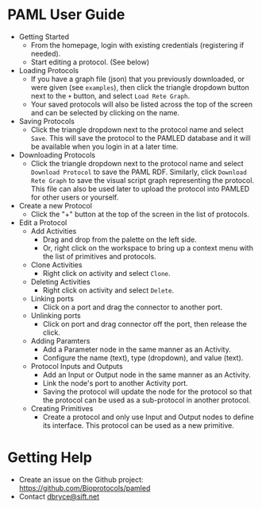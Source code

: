 # PAML User Guide

- Getting Started
    - From the homepage, login with existing credentials (registering if needed).
    - Start editing a protocol.  (See below)
- Loading Protocols
    - If you have a graph file (json) that you previously downloaded, or were given (see `examples`), then click the triangle dropdown button next to the `+` button, and select `Load Rete Graph`.
    - Your saved protocols will also be listed across the top of the screen and can be selected by clicking on the name.
- Saving Protocols
    - Click the triangle dropdown next to the protocol name and select `Save`.  This will save the protocol to the PAMLED database and it will be available when you login in at a later time.
- Downloading Protocols
    - Click the triangle dropdown next to the protocol name and select `Download Protocol` to save the PAML RDF.  Similarly, click `Download Rete Graph` to save the visual script graph representing the protocol. This file can also be used later to upload the protocol into PAMLED for other users or yourself.
- Create a new Protocol
    - Click the "+" button at the top of the screen in the list of protocols.
- Edit a Protocol
    - Add Activities
        - Drag and drop from the palette on the left side.
        - Or, right click on the workspace to bring up a context menu with the list of primitives and protocols.
    - Clone Activities
        - Right click on activity and select `Clone`.
    - Deleting Activities
        - Right click on activity and select `Delete`.
    - Linking ports
        - Click on a port and drag the connector to another port.
    - Unlinking ports
        - Click on port and drag connector off the port, then release the click.
    - Adding Paramters
        - Add a Parameter node in the same manner as an Activity.
        - Configure the name (text), type (dropdown), and value (text).
    - Protocol Inputs and Outputs
        - Add an Input or Output node in the same manner as an Activity.
        - Link the node's port to another Activity port.
        - Saving the protocol will update the node for the protocol so that the protocol can be used as a sub-protocol in another protocol.
    - Creating Primitives
        - Create a protocol and only use Input and Output nodes to define its interface.  This protocol can be used as a new primitive.

# Getting Help
- Create an issue on the Github project: https://github.com/Bioprotocols/pamled
- Contact dbryce@sift.net
